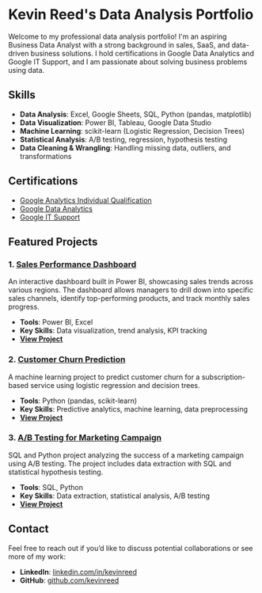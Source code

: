 # Kevin Reed's Data Analysis Portfolio

Welcome to my professional data analysis portfolio! I'm an aspiring Business Data Analyst with a strong background in sales, SaaS, and data-driven business solutions. I hold certifications in Google Data Analytics and Google IT Support, and I am passionate about solving business problems using data.

## Skills
- **Data Analysis**: Excel, Google Sheets, SQL, Python (pandas, matplotlib)
- **Data Visualization**: Power BI, Tableau, Google Data Studio
- **Machine Learning**: scikit-learn (Logistic Regression, Decision Trees)
- **Statistical Analysis**: A/B testing, regression, hypothesis testing
- **Data Cleaning & Wrangling**: Handling missing data, outliers, and transformations

## Certifications
- [Google Analytics Individual Qualification](https://skillshop.exceedlms.com/student/award/tAPJTMZzFnAydXJXejLi4MNz)
- [Google Data Analytics](https://skillshop.credential.net/6996f7e8-561a-40aa-ab71-39a03aa107de)
- [Google IT Support](https://coursera.org/share/5bbfa1c166c5bd2e1c1bf69e33785c04)

## Featured Projects

### 1. [Sales Performance Dashboard](link_to_project)
An interactive dashboard built in Power BI, showcasing sales trends across various regions. The dashboard allows managers to drill down into specific sales channels, identify top-performing products, and track monthly sales progress.

- **Tools**: Power BI, Excel
- **Key Skills**: Data visualization, trend analysis, KPI tracking
- **[View Project](link_to_dashboard)**

### 2. [Customer Churn Prediction](link_to_project)
A machine learning project to predict customer churn for a subscription-based service using logistic regression and decision trees.

- **Tools**: Python (pandas, scikit-learn)
- **Key Skills**: Predictive analytics, machine learning, data preprocessing
- **[View Project](link_to_notebook)**

### 3. [A/B Testing for Marketing Campaign](link_to_project)
SQL and Python project analyzing the success of a marketing campaign using A/B testing. The project includes data extraction with SQL and statistical hypothesis testing.

- **Tools**: SQL, Python
- **Key Skills**: Data extraction, statistical analysis, A/B testing
- **[View Project](link_to_report)**

## Contact
Feel free to reach out if you’d like to discuss potential collaborations or see more of my work:

- **LinkedIn**: [linkedin.com/in/kevinreed](https://www.linkedin.com/in/kevin-reed-5086b0126/)
- **GitHub**: [github.com/kevinreed](link_to_github_profile)

